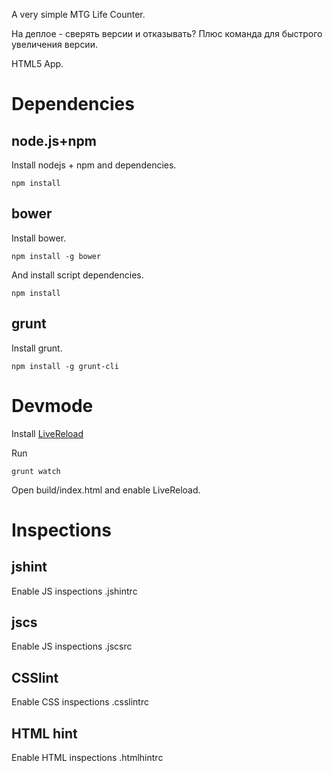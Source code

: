 A very simple MTG Life Counter.

На деплое - сверять версии и отказывать? Плюс команда для быстрого увеличения версии.

HTML5 App.

Dependencies
===========

node.js+npm
-----------

Install nodejs + npm and dependencies.

    npm install

bower
-----

Install bower.

    npm install -g bower

And install script dependencies.

    npm install

grunt
-----

Install grunt.

    npm install -g grunt-cli

Devmode
=======

Install [LiveReload](http://livereload.com/)

Run

    grunt watch

Open build/index.html and enable LiveReload.

Inspections
===========

jshint
------

Enable JS inspections .jshintrc

jscs
----

Enable JS inspections .jscsrc

CSSlint
---------

Enable CSS inspections .csslintrc

HTML hint
---------

Enable HTML inspections .htmlhintrc